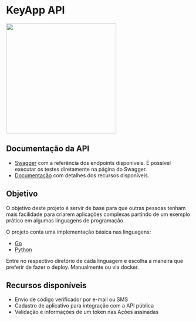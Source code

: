 # KeyApp API
[<img src="https://raw.githubusercontent.com/cyberlabsai/keyapp-rest-api-client/logo_cyberlabs.png" width="300">](https://cyberlabs.ai/)

## Documentação da API
- [Swagger](https://api.keyapp.ai/) com a referência dos endpoints disponíveis. É possível executar os testes diretamente na página do Swagger.
- [Documentação](https://api.keyapp.ai/docs/) com detalhes dos recursos disponíveis.

## Objetivo

O objetivo deste projeto é servir de base para que outras pessoas tenham mais facilidade para criarem aplicações complexas partindo de um exemplo prático em algumas linguagens de programação.

O projeto conta uma implementação básica nas linguagens:

- [Go](https://github.com/cyberlabsai/keyapp-rest-api-client/tree/main/go)
- [Python](https://github.com/cyberlabsai/keyapp-rest-api-client/tree/main/python)

Entre no respectivo diretório de cada linguagem e escolha a maneira que preferir de fazer o deploy. Manualmente ou via docker.

## Recursos disponíveis
- Envio de código verificador por e-mail ou SMS
- Cadastro de aplicativo para integração com a API pública
- Validação e informações de um token nas Ações assinadas
